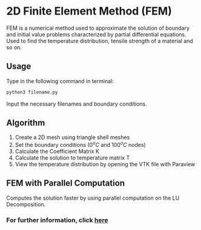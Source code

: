 # 2D Finite Element Method (FEM)
FEM is a numerical method used to approximate the solution of boundary and initial value problems characterized by partial differential equations. Used to find the temperature distribution, tensile strength of a material and so on.

## Usage
Type in the following command in terminal:
```bash
python3 filename.py
```
Input the necessary filenames and boundary conditions.

## Algorithm
1. Create a 2D mesh using triangle shell meshes
2. Set the boundary conditions ($0^{o}C$ and $100^{o}C$ nodes)
3. Calculate the Coefficient Matrix K
4. Calculate the solution to temperature matrix T
5. View the temperature distribution by opening the VTK file with Paraview

## FEM with Parallel Computation
Computes the solution faster by using parallel computation on the LU Decomposition.

### For further information, click [here](https://drive.google.com/drive/folders/1pQpr1v-Ymj-nqMAJMWeqEa7Eaac_J47L?usp=share_link)
